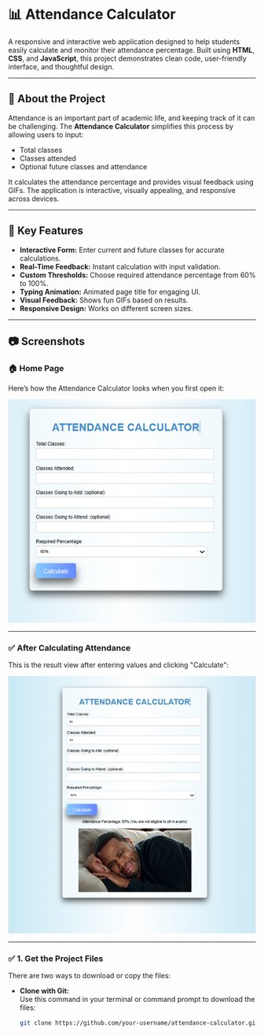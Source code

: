 # 📊 Attendance Calculator

A responsive and interactive web application designed to help students easily calculate and monitor their attendance percentage. Built using **HTML**, **CSS**, and **JavaScript**, this project demonstrates clean code, user-friendly interface, and thoughtful design.

---

## 📖 About the Project

Attendance is an important part of academic life, and keeping track of it can be challenging. The **Attendance Calculator** simplifies this process by allowing users to input:

- Total classes
- Classes attended
- Optional future classes and attendance

It calculates the attendance percentage and provides visual feedback using GIFs. The application is interactive, visually appealing, and responsive across devices.

---

## 🚀 Key Features

- **Interactive Form:** Enter current and future classes for accurate calculations.
- **Real-Time Feedback:** Instant calculation with input validation.
- **Custom Thresholds:** Choose required attendance percentage from 60% to 100%.
- **Typing Animation:** Animated page title for engaging UI.
- **Visual Feedback:** Shows fun GIFs based on results.
- **Responsive Design:** Works on different screen sizes.

---
## 📷 Screenshots

### 🏠 Home Page
Here’s how the Attendance Calculator looks when you first open it:

![Home Page](screenshots/screenshot.png)

---

### ✅ After Calculating Attendance
This is the result view after entering values and clicking "Calculate":

![Result View](screenshots/screenshot2.png)

---

### ✅ 1. Get the Project Files

There are two ways to download or copy the files:

- **Clone with Git:**  
  Use this command in your terminal or command prompt to download the files:  
  ```bash
  git clone https://github.com/your-username/attendance-calculator.git
